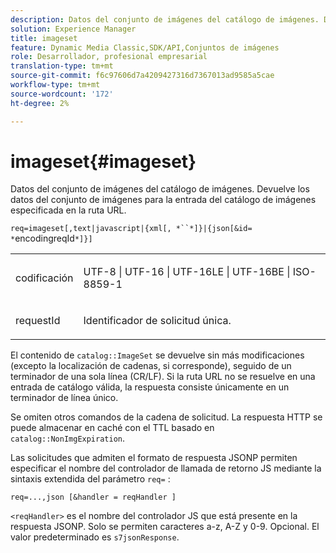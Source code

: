 ```yaml
---
description: Datos del conjunto de imágenes del catálogo de imágenes. Devuelve los datos del conjunto de imágenes para la entrada del catálogo de imágenes especificada en la ruta URL.
solution: Experience Manager
title: imageset
feature: Dynamic Media Classic,SDK/API,Conjuntos de imágenes
role: Desarrollador, profesional empresarial
translation-type: tm+mt
source-git-commit: f6c97606d7a4209427316d7367013ad9585a5cae
workflow-type: tm+mt
source-wordcount: '172'
ht-degree: 2%

---
```



# imageset{#imageset}

Datos del conjunto de imágenes del catálogo de imágenes. Devuelve los datos del conjunto de imágenes para la entrada del catálogo de imágenes especificada en la ruta URL.

`req=imageset[,text|javascript|{xml[, *``*]}|{json[&id= *`encodingreqId`*]}]`

<table id="simpletable_86FF9E59B11D4C408F0D932D46CC2F8E"> 
 <tr class="strow"> 
  <td class="stentry"> <p><span class="codeph"><span class="varname"> codificación</span></span> </p> </td> 
  <td class="stentry"> <p><span class="codeph"> UTF-8 | UTF-16 | UTF-16LE | UTF-16BE | ISO-8859-1</span> </p></td> 
 </tr> 
 <tr class="strow"> 
  <td class="stentry"> <p><span class="codeph"><span class="varname"> requestId</span></span> </p></td> 
  <td class="stentry"> <p>Identificador de solicitud única. </p></td> 
 </tr> 
</table>

El contenido de `catalog::ImageSet` se devuelve sin más modificaciones (excepto la localización de cadenas, si corresponde), seguido de un terminador de una sola línea (CR/LF). Si la ruta URL no se resuelve en una entrada de catálogo válida, la respuesta consiste únicamente en un terminador de línea único.

Se omiten otros comandos de la cadena de solicitud. La respuesta HTTP se puede almacenar en caché con el TTL basado en `catalog::NonImgExpiration`.

Las solicitudes que admiten el formato de respuesta JSONP permiten especificar el nombre del controlador de llamada de retorno JS mediante la sintaxis extendida del parámetro `req=` :

`req=...,json [&handler = reqHandler ]`

`<reqHandler>` es el nombre del controlador JS que está presente en la respuesta JSONP. Solo se permiten caracteres a-z, A-Z y 0-9. Opcional. El valor predeterminado es `s7jsonResponse`.

